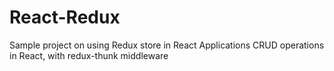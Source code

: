 # React-Redux
Sample project on using Redux store in React  Applications
CRUD operations in React, with redux-thunk middleware
